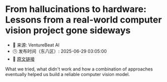 # From hallucinations to hardware: Lessons from a real-world computer vision project gone sideways
- 📅 来源: VentureBeat AI
- 🕒 发布时间（东八区）: 2025-06-29 03:05:00
- 🔗 [原文链接](https://venturebeat.com/ai/from-hallucinations-to-hardware-lessons-from-a-real-world-computer-vision-project-gone-sideways/)

What we tried, what didn't work and how a combination of approaches eventually helped us build a reliable computer vision model.